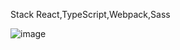 Stack React,TypeScript,Webpack,Sass

![image](https://github.com/user-attachments/assets/19e2f38e-d4d8-4f27-8bcf-5ce404795001)
